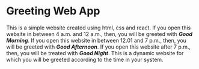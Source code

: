 # Greeting Web App
This is a simple website created using html, css and react. If you open this website in between 4 a.m. and 12 a.m., then, you will be greeted with ***Good Morning***. 
If you open this website in between 12.01  and 7 p.m., then, you will be greeted with ***Good Afternoon***. If you open this website after 7 p.m., then, you will be treated with ***Good Night***. This is a dynamic website for which you will be greeted according to the time in your system.


